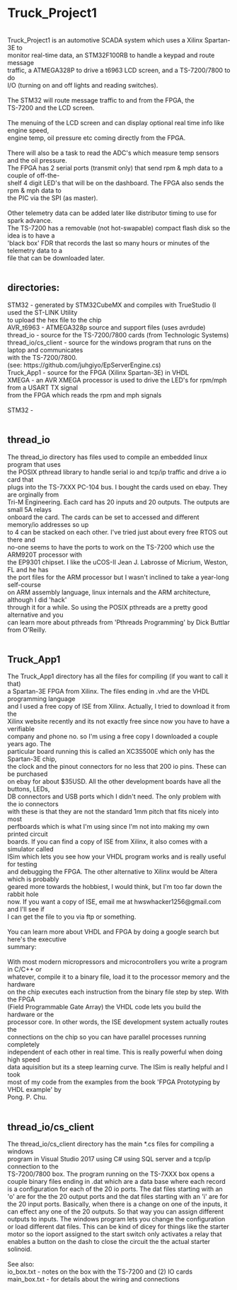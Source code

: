 <h1>Truck_Project1</h1>
<br />
Truck_Project1 is an automotive SCADA system which uses a Xilinx Spartan-3E to <br />
monitor real-time data, an STM32F100RB to handle a keypad and route message<br />
traffic, a ATMEGA328P to drive a t6963 LCD screen, and a TS-7200/7800 to do<br />
I/O (turning on and off lights and reading switches).<br />
<br />
The STM32 will route message traffic to and from the FPGA, the <br />
TS-7200 and the LCD screen.<br />
<br />
The menuing of the LCD screen and can display optional real time info like engine speed,<br />
engine temp, oil pressure etc coming directly from the FPGA.<br />
<br />
There will also be a task to read the ADC's which measure temp sensors and the oil pressure.<br />
The FPGA has 2 serial ports (transmit only) that send rpm & mph data to a couple of off-the-<br />
shelf 4 digit LED's that will be on the dashboard. The FPGA also sends the rpm & mph data to<br />
the PIC via the SPI (as master).<br />
<br />
Other telemetry data can be added later like distributor timing to use for spark advance.<br />
The TS-7200 has a removable (not hot-swapable) compact flash disk so the idea is to have a <br />
'black box' FDR that records the last so many hours or minutes of the telemetry data to a<br />
file that can be downloaded later.<br />
<br />
<h2>directories:</h2>
STM32 - generated by STM32CubeMX and compiles with TrueStudio (I used the ST-LINK Utility<br />
to upload the hex file to the chip<br />
AVR_t6963 - ATMEGA328p source and support files (uses avrdude)<br />
thread_io - source for the TS-7200/7800 cards (from Technologic Systems)<br />
thread_io/cs_client - source for the windows program that runs on the laptop and communicates<br />
with the TS-7200/7800.<br />
(see: https://github.com/juhgiyo/EpServerEngine.cs)<br />
Truck_App1 - source for the FPGA (Xilinx Spartan-3E) in VHDL<br />
XMEGA - an AVR XMEGA processor is used to drive the LED's for rpm/mph from a USART TX signal<br />
from the FPGA which reads the rpm and mph signals<br />
<br />
STM32 - <br />
<br />
<h2>thread_io</h2>
The thread_io directory has files used to compile an embedded linux program that uses<br />
the POSIX pthread library to handle serial io and tcp/ip traffic and drive a io card that<br />
plugs into the TS-7XXX PC-104 bus. I bought the cards used on ebay. They are orginally from<br />
Tri-M Engineering. Each card has 20 inputs and 20 outputs. The outputs are small 5A relays<br />
onboard the card. The cards can be set to accessed and different memory/io addresses so up<br />
to 4 can be stacked on each other. I've tried just about every free RTOS out there and<br />
no-one seems to have the ports to work on the TS-7200 which use the ARM920T processor with<br />
the EP9301 chipset. I like the uCOS-II Jean J. Labrosse of Micrium, Weston, FL and he has<br />
the port files for the ARM processor but I wasn't inclined to take a year-long self-course<br />
on ARM assembly language, linux internals and the ARM architecture, although I did 'hack'<br />
through it for a while. So using the POSIX pthreads are a pretty good alternative and you<br />
can learn more about pthreads from 'Pthreads Programming' by Dick Buttlar from O'Reilly.<br />
<br />
<h2>Truck_App1</h2>
The Truck_App1 directory has all the files for compiling (if you want to call it that)<br />
a Spartan-3E FPGA from Xilinx. The files ending in .vhd are the VHDL programming language<br />
and I used a free copy of ISE from Xilinx. Actually, I tried to download it from the <br />
Xilinx website recently and its not exactly free since now you have to have a verifiable<br />
company and phone no. so I'm using a free copy I downloaded a couple years ago. The<br />
particular board running this is called an XC3S500E which only has the Spartan-3E chip,<br />
the clock and the pinout connectors for no less that 200 io pins. These can be purchased<br />
on ebay for about $35USD. All the other development boards have all the buttons, LEDs,<br />
DB connectors and USB ports which I didn't need. The only problem with the io connectors<br />
with these is that they are not the standard 1mm pitch that fits nicely into most<br />
perfboards which is what I'm using since I'm not into making my own printed circuit<br />
boards. If you can find a copy of ISE from Xilinx, it also comes with a simulator called<br />
ISim which lets you see how your VHDL program works and is really useful for testing<br />
and debugging the FPGA. The other alternative to Xilinx would be Altera which is probably<br />
geared more towards the hobbiest, I would think, but I'm too far down the rabbit hole<br />
now. If you want a copy of ISE, email me at hwswhacker1256@gmail.com and I'll see if<br />
I can get the file to you via ftp or something.<br />
<br />
You can learn more about VHDL and FPGA by doing a google search but here's the executive<br />
summary: <br />
<br />
With most modern micropressors and microcontrollers you write a program in C/C++ or<br />
whatever, compile it to a binary file, load it to the processor memory and the hardware<br />
on the chip executes each instruction from the binary file step by step. With the FPGA<br />
(Field Programmable Gate Array) the VHDL code lets you build the hardware or the<br />
processor core. In other words, the ISE development system actually routes the <br />
connections on the chip so you can have parallel processes running completely<br />
independent of each other in real time. This is really powerful when doing high speed<br />
data aquisition but its a steep learning curve. The ISim is really helpful and I took<br />
most of my code from the examples from the book 'FPGA Prototyping by VHDL example' by<br />
Pong. P. Chu. <br />
<br />
<h2>thread_io/cs_client</h2>
The thread_io/cs_client directory has the main *.cs files for compiling a windows<br />
program in Visual Studio 2017 using C# using SQL server and a tcp/ip connection to the<br />
TS-7200/7800 box. The program running on the TS-7XXX box opens a couple binary files ending 
in .dat which are a data base where each record is a configuration for each of the 20 io ports.
The dat files starting with an 'o' are for the the 20 output ports and the dat files starting 
with an 'i' are for the 20 input ports. Basically, when there is a change on one of the inputs,
it can effect any one of the 20 outputs. So that way you can assign different outputs to
inputs. The windows program lets you change the configuration or load different dat files.
This can be kind of dicey for things like the starter motor so the ioport assigned
to the start switch only activates a relay that enables a button on the dash to close
the circuit the the actual starter solinoid. <br />
<br />
See also:<br />
io_box.txt - notes on the box with the TS-7200 and (2) IO cards<br />
main_box.txt - for details about the wiring and connections<br />


